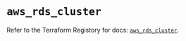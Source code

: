 # `aws_rds_cluster`

Refer to the Terraform Registory for docs: [`aws_rds_cluster`](https://registry.terraform.io/providers/hashicorp/aws/3.76.1/docs/resources/rds_cluster).
